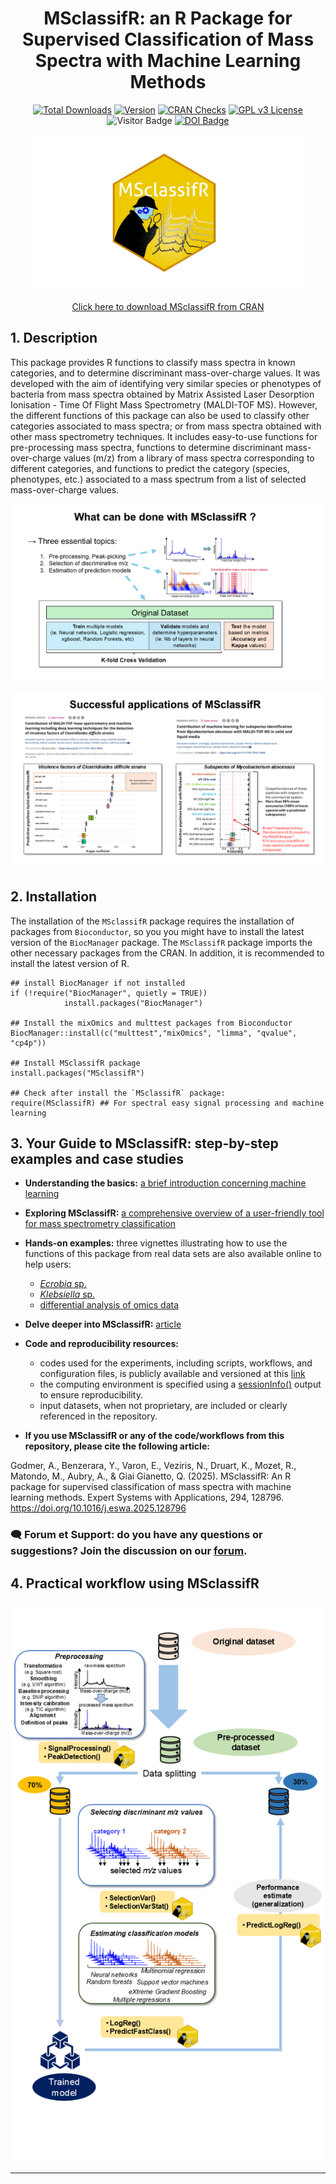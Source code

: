 <h1 align="center">MSclassifR: an R Package for Supervised Classification of Mass Spectra with Machine Learning Methods</h1>

<div align="center" style="margin-top: 10px;">
  <a href="https://cran.r-project.org/web/packages/MSclassifR/index.html"><img src="https://cranlogs.r-pkg.org/badges/grand-total/MSclassifR?color=green" alt="Total Downloads"></a>
  <a href="https://cran.r-project.org/web/packages/MSclassifR/index.html"><img src="https://www.r-pkg.org/badges/version/MSclassifR" alt="Version"></a>
  <a href="https://cran.r-project.org/web/checks/check_results_MSclassifR.html"><img src="https://badges.cranchecks.info/worst/MSclassifR.svg" alt="CRAN Checks"></a>
  <a href="https://www.gnu.org/licenses/gpl-3.0"><img src="https://img.shields.io/badge/License-GPLv3-blue.svg" alt="GPL v3 License"></a>
  <img src="https://visitor-badge.lithub.cc/badge?page_id=lizheming.visitor-badge&left_color=red&right_color=green" alt="Visitor Badge">
  <a href="https://doi.org/10.1016/j.eswa.2025.128796">
    <img src="https://img.shields.io/badge/https://doi.org/10.1101/2022.03.14.484252-blue.svg" alt="DOI Badge">
</div>

<p align="center" style="max-width: 100%; max-height: 100%;">
  <img src="Figures/LogoMSclassifR.jpg" width="430" height="250">
</p>
<p align="center" style="max-width: 100%; max-height: 100%;">
  <a href="https://cran.r-project.org/web/packages/MSclassifR/index.html">Click here to download MSclassifR from CRAN</a>
</p>

## 1. Description

This package provides R functions to classify mass spectra in known categories, and to determine discriminant mass-over-charge values. It was developed with the aim of identifying very similar species or phenotypes of bacteria from  mass spectra obtained by Matrix Assisted Laser Desorption Ionisation - Time Of Flight Mass Spectrometry (MALDI-TOF MS). However, the different functions of this package can also be used to classify other categories associated to mass spectra; or from mass spectra obtained with other mass spectrometry techniques. It includes easy-to-use functions for pre-processing mass spectra, functions to determine discriminant mass-over-charge values (m/z) from a library of mass spectra corresponding to different categories, and functions to predict the category (species, phenotypes, etc.) associated to a mass spectrum from a list of selected mass-over-charge values. 

<p align="center">
  <img src="Figures/introductionMSclassifR.png"
    style="max-width: 100%; height: auto; object-fit: contain;">
</p>

<p align="center">
  <img src="Figures/Articles.png"
    style="max-width: 100%; height: auto; object-fit: contain;">
</p>

## 2. Installation

The installation of the `MSclassifR` package requires the installation of packages from `Bioconductor`, so you you might have to install the latest version of the `BiocManager` package. The `MSclassifR` package imports the other necessary packages from the CRAN. In addition, it is recommended to install the latest version of R.

```
## install BiocManager if not installed
if (!require("BiocManager", quietly = TRUE))
            install.packages("BiocManager")

## Install the mixOmics and multtest packages from Bioconductor
BiocManager::install(c("multtest","mixOmics", "limma", "qvalue", "cp4p"))

## Install MSclassifR package
install.packages("MSclassifR")

## Check after install the `MSclassifR` package:
require(MSclassifR) ## For spectral easy signal processing and machine learning
```

## 3. Your Guide to MSclassifR: step-by-step examples and case studies
- **Understanding the basics:** [a brief introduction concerning machine learning](Documents/ML_intro.md)
  
- **Exploring MSclassifR:** [a comprehensive overview of a user-friendly tool for mass spectrometry classification](Documents/MSclassifR_summary.md)
  
- **Hands-on examples:** three vignettes illustrating how to use the functions of this package from real data sets are also available online to help users: 
  - [*Ecrobia* sp.](https://agodmer.github.io/MSclassifR_examples/Vignettes/Vignettemsclassifr_Ecrobiav3.html)
  - [*Klebsiella* sp.](https://agodmer.github.io/MSclassifR_examples/Vignettes/Vignettemsclassifr_Klebsiellav3.html)
  - [differential analysis of omics data](https://agodmer.github.io/MSclassifR_examples/Vignettes/Vignettemsclassifr_DAv3.html)
    
- **Delve deeper into MSclassifR:** [article](https://doi.org/10.1016/j.eswa.2025.128796)
  
- **Code and reproducibility resources:**
    - codes used for the experiments, including scripts, workflows, and configuration files, is publicly available and versioned at this [link](Experiments/README.md)
    - the computing environment is specified using a [sessionInfo()](Experiments/SessionInfo.txt) output to ensure reproducibility.
    - input datasets, when not proprietary, are included or clearly referenced in the repository.
      
- **If you use MSclassifR or any of the code/workflows from this repository, please cite the following article:**

Godmer, A., Benzerara, Y., Varon, E., Veziris, N., Druart, K., Mozet, R., Matondo, M., Aubry, A., & Giai Gianetto, Q. (2025).
MSclassifR: An R package for supervised classification of mass spectra with machine learning methods.
Expert Systems with Applications, 294, 128796. https://doi.org/10.1016/j.eswa.2025.128796

### 🗨️ Forum et Support: do you have any questions or suggestions? Join the discussion on our [forum](https://github.com/agodmer/MSclassifR_examples/discussions).

## 4. Practical workflow using MSclassifR

<p align="center" style="max-width: 100%; max-height: 100%;">
  <img src="Figures/MSclassifRworkflow.PNG" alt="MSclassifR Workflow" 
       style="max-width: 100%; height: auto; object-fit: contain;">
</p>

---
